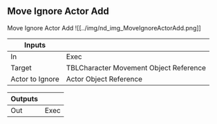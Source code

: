 ## Move Ignore Actor Add
Move Ignore Actor Add
![[../img/nd_img_MoveIgnoreActorAdd.png]]

|Inputs||
|--|--|
| In | Exec |
| Target | TBLCharacter Movement Object Reference |
| Actor to Ignore | Actor Object Reference |

|Outputs||
|--|--|
| Out | Exec |

